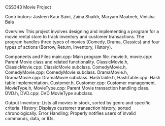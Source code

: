 CSS343 Movie Project

Contributors: Jasleen Kaur Saini, Zaina Shaikh, Maryam Maabreh, Vinisha Bala

Overview
    This project involves designing and implementing a program for a movie rental store to track inventory and customer transactions. The program handles three types of movies (Comedy, Drama, Classics) and four types of actions (Borrow, Return, Inventory, History).

Components and Files
    main.cpp: Main program file.
    movie.h, movie.cpp: Parent Movie class and related functionality.
    ClassicMovie.h, ClassicMovie.cpp: ClassicMovie subclass.
    ComedyMovie.h, ComedyMovie.cpp: ComedyMovie subclass.
    DramaMovie.h, DramaMovie.cpp: DramaMovie subclass.
    HashTable.h, HashTable.cpp: Hash table implementation.
    Customer.h, Customer.cpp: Customer management.
    MovieType.h, MovieType.cpp: Parent Movie transaction handling class.
    DVD.h, DVD.cpp: DVD MovieType subclass. 

Output
    Inventory: Lists all movies in stock, sorted by genre and specific criteria.
    History: Displays customer transaction history, sorted chronologically.
    Error Handling: Properly notifies users of invalid commands, data, or IDs.
